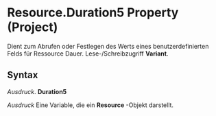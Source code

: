 
# Resource.Duration5 Property (Project)

Dient zum Abrufen oder Festlegen des Werts eines benutzerdefinierten Felds für Ressource Dauer. Lese-/Schreibzugriff  **Variant**.


## Syntax

 _Ausdruck_. **Duration5**

 _Ausdruck_ Eine Variable, die ein **Resource** -Objekt darstellt.

